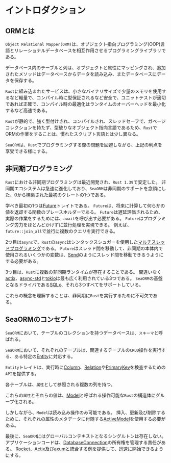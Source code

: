 # イントロダクション

## ORMとは

`Object Relational Mapper(ORM)`は、オブジェクト指向プログラミング(OOP)言語とリレーショナルデータベースを相互作用させるプログラミングライブラリである。

データベース内のテーブルと列は、オブジェクトと属性にマッピングされ、追加されたメソッドはデータベースからデータを読み込み、またデータベースにデータを保存する。

`Rust`に組み込まれたサービスは、小さなバイナリサイズで少量のメモリを使用するなど軽量で、コンパイル時に型保証されるなど安全で、ユニットテストが適切であれば正確で、コンパイル時の最適化はランタイムのオーバーヘッドを最小化するなど高速である。

`Rust`が静的で、強く型付けされ、コンパイルされ、スレッドセーフで、ガベージコレクションを持たず、型破りなオブジェクト指向言語であるため、`Rust`でORMの作業をすることは、慣れたスクリプト言語とは少し異なる。

`SeaORM`は、`Rust`でプログラミングする際の問題を回避しながら、上記の利点を享受できる様にする。

## 非同期プログラミング

`Rust`における非同期プログラミングは最近開発され、`Rust 1.39`で安定した。
非同期エコシステムは急速に進化しており、`SeaORM`は非同期のサポートを念頭にした、0から構築された最初のクレートの1つである。

学べき最初の1つは[Future](https://www.sea-ql.org/SeaORM/docs/introduction/async#:~:text=learn%20is%20the-,Future,-trait.%20It%27s%20a)トレイトである。
`Future`は、将来に計算して何らかの値を返却する関数のプレースホルダーである。
`Future`は遅延評価されるため、実際の作業をするためには、`await`を呼び出す必要がある。
`Future`はプログラミング労力をほとんどかけずに並行処理を実現できる。
例えば、`future::join_all`で並行に複数のクエリを実行できる。

2つ目は`async`で、`Rust`の`async`はシンタックスシュガーを使用した[マルチスレッドプログラミング](https://rust-lang.github.io/async-book/03_async_await/01_chapter.html)である。
`Future`はスレッド間を移動して、非同期の本体内で使用されるいくつかの変数は、[Send](https://doc.rust-lang.org/nomicon/send-and-sync.html)のようにスレッド間を移動できるうようにする必要がある。

3つ目は、`Rust`に複数の非同期ランタイムが存在することである。
間違いなく[actix](https://crates.io/crates/actix)、[async-std](https://crates.io/crates/async-std)と[tokio](https://crates.io/crates/tokio)は最も広く利用されている3つである。
`SeaORM`の基盤となるドライバである[SQLx](https://crates.io/crates/sqlx)、それら3つすべてをサポートしている。

これらの概念を理解することは、非同期に`Rust`を実行するために不可欠である。

## SeaORMのコンセプト

`SeaORM`において、テーブルのコレクションを持つデータベースは、`スキーマ`と呼ばれる。

`SeaORM`において、それぞれのテーブルは、関連するテーブルの`CRUD`操作を実行する、ある特定の[Entity](https://www.sea-ql.org/SeaORM/docs/generate-entity/entity-structure#entity)に対応する。

`Entity`トレイトは、実行時に[Column](https://www.sea-ql.org/SeaORM/docs/generate-entity/entity-structure#column)、[Relation](https://www.sea-ql.org/SeaORM/docs/generate-entity/entity-structure#relation)や[PrimaryKey](https://www.sea-ql.org/SeaORM/docs/generate-entity/entity-structure#primary-key)を検査するための`API`を提供する。

各テーブルは、`属性`として参照される複数の列を持つ。

これらの`属性`とそれらの値は、[Model](https://www.sea-ql.org/SeaORM/docs/generate-entity/expanded-entity-structure#model)と呼ばれる操作可能な`Rust`の構造体にグループ化される。

しかしながら、`Model`は読み込み操作のみ可能である。
挿入、更新及び削除するために、それぞれの属性のメタデータに付随する[ActiveModel](https://www.sea-ql.org/SeaORM/docs/generate-entity/expanded-entity-structure#active-model)を使用する必要がある。

最後に、`SeaORM`にはグローバルコンテキストとなるシングルトンは存在しない。
アプリケーションコードは、[DatabaseConnection](https://www.sea-ql.org/SeaORM/docs/install-and-config/connection)の所有権を管理する責任がある。
[Rocket](https://github.com/SeaQL/sea-orm/tree/master/examples/rocket_example)、[Actix](https://github.com/SeaQL/sea-orm/tree/master/examples/actix_example)及び[axum](https://github.com/SeaQL/sea-orm/tree/master/examples/axum_example)と統合する例を提供して、迅速に開始できるようにする。
